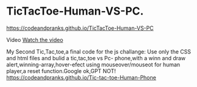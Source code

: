 # TicTacToe-Human-VS-PC.
https://codeandpranks.github.io/TicTacToe-Human-VS-PC

Video 
[Watch the video](https://github.com/CodeAndPranks/TicTacToe-Human-VS-PC/raw/main/ttt.mp4)

My Second Tic,Tac,toe,a final code for the js challange:
Use only the CSS and html files and bulid a tic,tac,toe vs Pc-
phone,with a winn and draw alert,winning-array,hover-efect using mouseover/mouseot for human player,a reset function.Google ok,GPT NOT!
https://codeandpranks.github.io/Tic-tac-toe-Human-Phone



